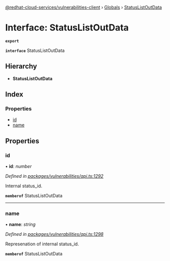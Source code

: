 [@redhat-cloud-services/vulnerabilities-client](../README.md) › [Globals](../globals.md) › [StatusListOutData](statuslistoutdata.md)

# Interface: StatusListOutData

**`export`** 

**`interface`** StatusListOutData

## Hierarchy

* **StatusListOutData**

## Index

### Properties

* [id](statuslistoutdata.md#id)
* [name](statuslistoutdata.md#name)

## Properties

###  id

• **id**: *number*

*Defined in [packages/vulnerabilities/api.ts:1292](https://github.com/RedHatInsights/javascript-clients/blob/master/packages/vulnerabilities/api.ts#L1292)*

Internal status_id.

**`memberof`** StatusListOutData

___

###  name

• **name**: *string*

*Defined in [packages/vulnerabilities/api.ts:1298](https://github.com/RedHatInsights/javascript-clients/blob/master/packages/vulnerabilities/api.ts#L1298)*

Represenation of internal status_id.

**`memberof`** StatusListOutData
